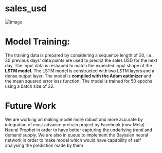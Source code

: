 # sales_usd
![image](https://github.com/AnkurKumarShukla/sales_usd/assets/80956033/d5d2927b-e650-4053-9b8d-f523923928d1)

# Model Training:

The training data is prepared by considering a sequence length of 30, i.e., 30 previous days' data points are used to predict the sales USD for the next day.
The input data is reshaped to match the expected input shape of the **LSTM model.**
The LSTM model is constructed with two LSTM layers and a dense output layer.
The model is **compiled with the Adam optimizer** and the mean squared error loss function.
The model is trained for 50 epochs using a batch size of 32.



# **Future Work**
We are working on making model more robust and more accurate by integration of most advance pretrain project by Facebook (now Meta) - Neural Prophet in order to have better capturing the underlying trend and demand supply. We are also in queue to implement the Bayssian neural network in order to make model which would have capability of self analysing the prediction made by them
